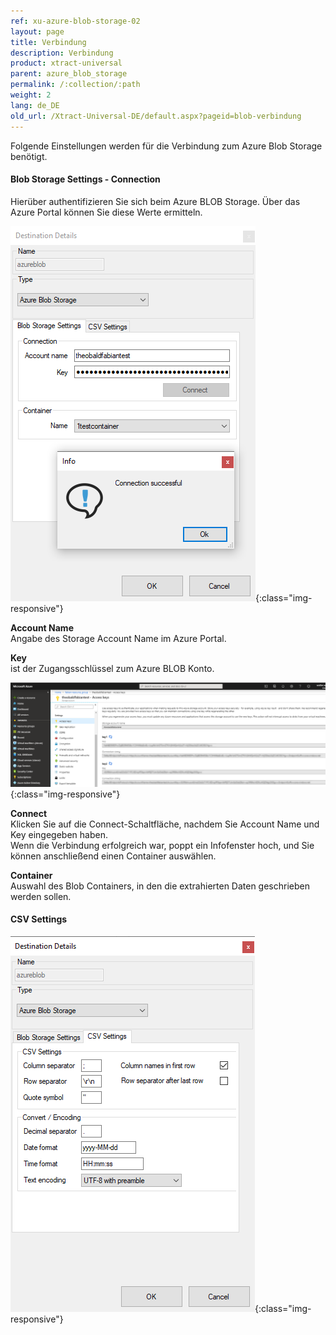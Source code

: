 ```yaml
---
ref: xu-azure-blob-storage-02
layout: page
title: Verbindung
description: Verbindung
product: xtract-universal
parent: azure_blob_storage
permalink: /:collection/:path
weight: 2
lang: de_DE
old_url: /Xtract-Universal-DE/default.aspx?pageid=blob-verbindung
---
```


Folgende Einstellungen werden für die Verbindung zum Azure Blob Storage benötigt.  

#### Blob Storage Settings - Connection

Hierüber authentifizieren Sie sich beim Azure BLOB Storage. Über das Azure Portal können Sie diese Werte ermitteln.

![xu-azure-blob-con-01](/img/content/xu-azure-blob-con-01.png){:class="img-responsive"}

**Account Name**<br>
Angabe des Storage Account Name im Azure Portal.

**Key**<br>
ist der Zugangsschlüssel zum Azure BLOB Konto.  

![azure-blob-access-keys](/img/content/azure-blob-access-keys.png){:class="img-responsive"}

**Connect**<br>
Klicken Sie auf die Connect-Schaltfläche, nachdem Sie Account Name und Key eingegeben haben. <br>
Wenn die Verbindung erfolgreich war, poppt ein Infofenster hoch, und Sie können anschließend einen Container auswählen.

**Container**<br>
Auswahl des Blob Containers, in den die extrahierten Daten geschrieben werden sollen.

#### CSV Settings

![azure_blob_destination_settings_csv_settings](/img/content/azure_blob_destination_settings_csv_settings.png){:class="img-responsive"}

 
